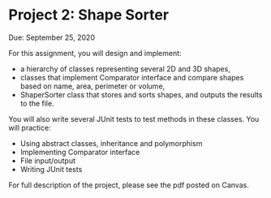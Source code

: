 # Project 2: Shape Sorter

Due: September 25, 2020

For this assignment, you will design and implement:
- a hierarchy of classes representing several 2D and 3D shapes, 
- classes that implement Comparator interface and compare shapes based on name, area, perimeter or volume, 
- ShaperSorter class that stores and sorts shapes, and outputs the results to the file. 

You will also write several JUnit tests to test methods in these classes. You will practice:
- Using abstract classes, inheritance and polymorphism
- Implementing Comparator interface
- File input/output
- Writing JUnit tests

For full description of the project, please see the pdf posted on Canvas.
